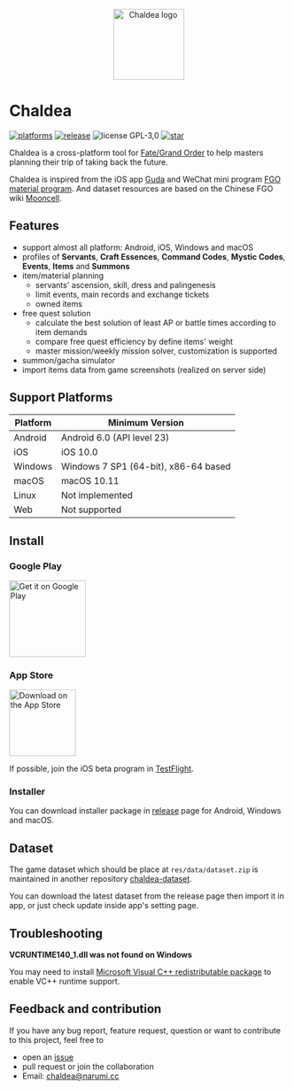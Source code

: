 <p align="center"><img alt="Chaldea logo" src="https://raw.githubusercontent.com/chaldea-center/chaldea/master/res/img/launcher_icon/app_icon_rounded.png" width="128"></p>

# Chaldea

[![platforms](https://img.shields.io/badge/platform-android_|_ios_|_windows_|_macos-blue)](https://github.com/chaldea-center/chaldea/releases)
[![release](https://img.shields.io/github/v/release/chaldea-center/chaldea?sort=semver)](https://github.com/chaldea-center/chaldea/releases)
![license GPL-3,0](https://img.shields.io/github/license/chaldea-center/chaldea.svg?style=flat)
[![star](https://img.shields.io/github/stars/chaldea-center/chaldea?style=social)](https://github.com/chaldea-center/chaldea/stargazers)

Chaldea is a cross-platform tool for [Fate/Grand Order](https://www.fate-go.jp) to help masters planning their trip of taking back the future. 

Chaldea is inspired from the iOS app [Guda](https://apps.apple.com/sg/app/guda/id1229055088) and WeChat mini program [FGO material program](https://github.com/lacus87/fgo). And dataset resources are based on the Chinese FGO wiki [Mooncell](https://fgo.wiki).

## Features

- support almost all platform: Android, iOS, Windows and macOS
- profiles of **Servants**, **Craft Essences**, **Command Codes**, **Mystic Codes**, **Events**, **Items** and **Summons**
- item/material planning
  - servants' ascension, skill, dress and palingenesis
  - limit events, main records and exchange tickets
  - owned items
- free quest solution
  - calculate the best solution of least AP or battle times according to item demands
  - compare free quest efficiency by define items' weight
  - master mission/weekly mission solver, customization is supported
- summon/gacha simulator
- import items data from game screenshots (realized on server side)

## Support Platforms

Platform  | Minimum Version
----------|--------------------------------------
Android   | Android 6.0 (API level 23)
iOS       | iOS 10.0
Windows   | Windows 7 SP1 (64-bit), x86-64 based
macOS     | macOS 10.11
Linux     | Not implemented
Web       | Not supported      


## Install

### Google Play
[<img alt='Get it on Google Play' src='https://play.google.com/intl/en_us/badges/static/images/badges/en_badge_web_generic.png' width="137.5px"/>](https://play.google.com/store/apps/details?id=cc.narumi.chaldea)

### App Store
[<img src="https://tools.applemediaservices.com/api/badges/download-on-the-app-store/black/en-US?size=250x83&amp;releaseDate=1610841600&h=cb0adac232fdd6b88894f78b2f349b6e" alt="Download on the App Store" width="120px">](https://apps.apple.com/us/app/chaldea/id1548713491?itsct=apps_box&itscg=30200)

If possible, join the iOS beta program in [TestFlight](https://testflight.apple.com/join/HSyZttrr).

### Installer
You can download installer package in [release](https://github.com/chaldea-center/chaldea/releases) page for Android, Windows and macOS.

## Dataset
The game dataset which should be place at `res/data/dataset.zip` is maintained in another repository [chaldea-dataset](https://github.com/chaldea-center/chaldea-dataset). 

You can download the latest dataset from the release page then import it in app, or just check update inside app's setting page.


## Troubleshooting

**VCRUNTIME140_1.dll was not found on Windows**

You may need to install [Microsoft Visual C++ redistributable package](https://support.microsoft.com/en-us/help/2977003/the-latest-supported-visual-c-downloads) to enable VC++ runtime support.

## Feedback and contribution
If you have any bug report, feature request, question or want to contribute to this project, feel free to
- open an [issue](https://github.com/chaldea-center/chaldea/issues/new)
- pull request or join the collaboration
- Email: chaldea@narumi.cc
